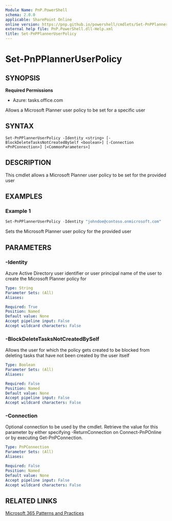```yaml
---
Module Name: PnP.PowerShell
schema: 2.0.0
applicable: SharePoint Online
online version: https://pnp.github.io/powershell/cmdlets/Set-PnPPlannerUserPolicy.html
external help file: PnP.PowerShell.dll-Help.xml
title: Set-PnPPlannerUserPolicy
---
```

  
# Set-PnPPlannerUserPolicy

## SYNOPSIS

**Required Permissions**

* Azure: tasks.office.com

Allows a Microsoft Planner user policy to be set for a specific user

## SYNTAX

```
Set-PnPPlannerUserPolicy -Identity <string> [-BlockDeleteTasksNotCreatedBySelf <boolean>] [-Connection <PnPConnection>] [<CommonParameters>]
```

## DESCRIPTION
This cmdlet allows a Microsoft Planner user policy to be set for the provided user

## EXAMPLES

### Example 1
```powershell
Set-PnPPlannerUserPolicy -Identity "johndoe@contoso.onmicrosoft.com"
```
Sets the Microsoft Planner user policy for the provided user

## PARAMETERS

### -Identity
Azure Active Directory user identifier or user principal name of the user to create the Microsoft Planner policy for

```yaml
Type: String
Parameter Sets: (All)
Aliases:

Required: True
Position: Named
Default value: None
Accept pipeline input: False
Accept wildcard characters: False
```

### -BlockDeleteTasksNotCreatedBySelf
Allows the user for which the policy gets created to be blocked from deleting tasks that have not been created by the user itself

```yaml
Type: Boolean
Parameter Sets: (All)
Aliases:

Required: False
Position: Named
Default value: None
Accept pipeline input: False
Accept wildcard characters: False
```

### -Connection
Optional connection to be used by the cmdlet.
Retrieve the value for this parameter by either specifying -ReturnConnection on Connect-PnPOnline or by executing Get-PnPConnection.

```yaml
Type: PnPConnection
Parameter Sets: (All)
Aliases:

Required: False
Position: Named
Default value: None
Accept pipeline input: False
Accept wildcard characters: False
```

## RELATED LINKS

[Microsoft 365 Patterns and Practices](https://aka.ms/m365pnp)